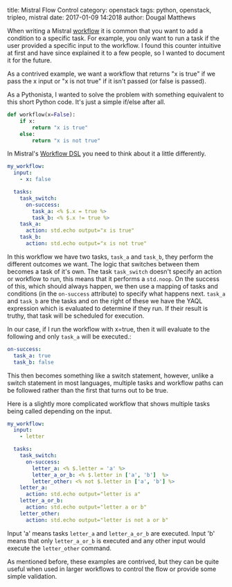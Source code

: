 title: Mistral Flow Control
category: openstack
tags: python, openstack, tripleo, mistral
date: 2017-01-09 14:2018
author: Dougal Matthews

When writing a Mistral [workflow] it is common that you want to add a condition
to a specific task. For example, you only want to run a task if the user
provided a specific input to the workflow. I found this counter intuitive at 
first and have since explained it to a few people, so I wanted to document it 
for the future.

As a contrived example, we want a workflow that returns "x is true" if we
pass the x input or "x is not true" if it isn't passed (or false is passed).

As a Pythonista, I wanted to solve the problem with something equivalent to 
this short Python code. It's just a simple if/else after all.

```python
def workflow(x=False):
    if x:
        return "x is true"
    else:
        return "x is not true"
```

In Mistral's [Workflow DSL] you need to think about it a little differently. 

```yaml
my_workflow:
  input:
    - x: false

  tasks:
    task_switch:
      on-success:
        task_a: <% $.x = true %>
        task_b: <% $.x != true %>
    task_a:
      action: std.echo output="x is true"
    task_b:
      action: std.echo output="x is not true"
```

In this workflow we have two tasks, `task_a` and `task_b`, they perform the
different outcomes we want. The logic that switches between them becomes a task
of it's own. The task `task_switch` doesn't specify an action or workflow to
run, this means that it performs a `std.noop`. On the success of this, which
should always happen, we then use a mapping of tasks and conditions (in the
`on-success` attribute) to specify what happens next. `task_a` and `task_b` are
the tasks and on the right of these we have the YAQL expression which is
evaluated to determine if they run. If their result is truthy, that task will
be scheduled for execution.

In our case, if I run the workflow with x=true, then it will evaluate to the 
following and only `task_a` will be executed.:

```yaml
on-success:
  task_a: true
  task_b: false
```

This then becomes something like a switch statement, however, unlike a switch
statement in most languages, multiple tasks and workflow paths can be followed
rather than the first that turns out to be true.

Here is a slightly more complicated workflow that shows multiple tasks being
called depending on the input.

```yaml
my_workflow:
  input:
    - letter

  tasks:
    task_switch:
      on-success:
        letter_a: <% $.letter = 'a' %>
        letter_a_or_b: <% $.letter in ['a', 'b']  %>
        letter_other: <% not $.letter in ['a', 'b'] %>
    letter_a:
      action: std.echo output="letter is a"
    letter_a_or_b:
      action: std.echo output="letter a or b"
    letter_other:
      action: std.echo output="letter is not a or b"
```

Input 'a' means tasks `letter_a` and `letter_a_or_b` are executed. Input 'b'
means that only `letter_a_or_b` is executed and any other input would execute
the `letter_other` command.

As mentioned before, these examples are contrived, but they can be quite useful
when used in larger workflows to control the flow or provide some simple
validation.

[Workflow]: http://docs.openstack.org/developer/mistral/terminology/workflows.html
[Workflow DSL]: http://docs.openstack.org/developer/mistral/dsl/dsl_v2.html
